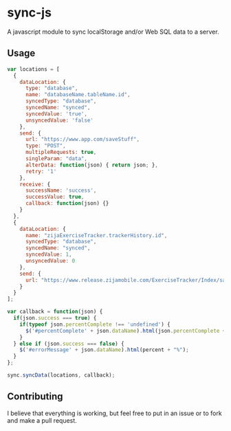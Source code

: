 # sync-js

A javascript module to sync localStorage and/or Web SQL data to a server.

## Usage

```js
var locations = [
  {
    dataLocation: {
      type: "database",
      name: "databaseName.tableName.id",
      syncedType: "database",
      syncedName: "synced",
      syncedValue: 'true',
      unsyncedValue: 'false'
    },
    send: {
      url: "https://www.app.com/saveStuff",
      type: "POST",
      multipleRequests: true,
      singleParam: "data",
      alterData: function(json) { return json; },
      retry: '1'
    },
    receive: {
      successName: 'success',
      successValue: true,
      callback: function(json) {}
    }
  },
  {
    dataLocation: {
      name: "zijaExerciseTracker.trackerHistory.id",
      syncedType: "database",
      syncedName: "synced",
      syncedValue: 1,
      unsyncedValue: 0
    },
    send: {
      url: "https://www.release.zijamobile.com/ExerciseTracker/Index/save"
    }
  }
];

var callback = function(json) {
  if(json.success === true) {
    if(typeof json.percentComplete !== 'undefined') {
      $('#percentComplete' + json.dataName).html(json.percentComplete + "%");
    }
  } else if (json.success === false) {
    $('#errorMessage' + json.dataName).html(percent + "%");
  }
};

sync.syncData(locations, callback);
```

## Contributing

I believe that everything is working, but feel free to put in an issue  or to fork and make a pull request.
